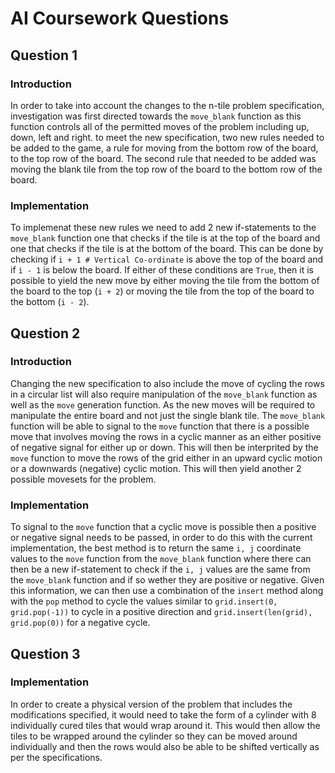 # AI Coursework Questions

## Question 1

### Introduction

In order to take into account the changes to the n-tile problem  specification, investigation was first directed towards the `move_blank` function as this function controls all of the permitted moves of the problem including up, down, left and right. to meet the new specification, two new rules needed to be added to the game, a rule for moving from the bottom row of the board, to the top row of the board. The second rule that needed to be added was moving the blank tile from the top row of the board to the bottom row of the board.

### Implementation

To implemenat these new rules we need to add 2 new if-statements to the `move_blank` function one that checks if the tile is at the top of the board and one that checks if the tile is at the bottom of the board. This can be done by checking if `i + 1 # Vertical Co-ordinate` is above the top of the board and if `i - 1` is below the board. If either of these conditions are `True`, then it is possible to yield the new move by either moving the tile from the bottom of the board to the top (`i + 2`) or moving the tile from the top of the board to the bottom (`i - 2`).

## Question 2

### Introduction

Changing the new specification to also include the move of cycling the rows in a circular list will also require manipulation of the `move_blank` function as well as the `move` generation function. As the new moves will be required to manipulate the entire board and not just the single blank tile. The `move_blank` function will be able to signal to the `move` function that there is a possible move that involves moving the rows in a cyclic manner as an either positive of negative signal for either up or down. This will then be interprited by the `move` function to move the rows of the grid either in an upward cyclic motion or a downwards (negative) cyclic motion. This will then yield another 2 possible movesets for the problem.

### Implementation

To signal to the `move` function that a cyclic move is possible then a positive or negative signal needs to be passed, in order to do this with the current implementation, the best method is to return the same `i, j` coordinate values to the `move` function from the `move_blank` function where there can then be a new if-statement to check if the `i, j` values are the same from the `move_blank` function and if so wether they are positive or negative. Given this information, we can then use a combination of the `insert` method along with the `pop` method to cycle the values similar to `grid.insert(0, grid.pop(-1))` to cycle in a positive direction and `grid.insert(len(grid), grid.pop(0))` for a negative cycle.

## Question 3

### Implementation

In order to create a physical version of the problem that includes the modifications specified, it would need to take the form of a cylinder with 8 individually cured tiles that would wrap around it. This would then allow the tiles to be wrapped around the cylinder so they can be moved around individually and then the rows would also be able to be shifted vertically as per the specifications.

